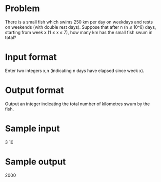 # Problem

There is a small fish which swims 250 km per day on weekdays and rests on weekends (with double rest days). Suppose that after n (n ≤ 10^6) days, starting from week x (1 ≤ x ≤ 7), how many km has the small fish swum in total?

# Input format

Enter two integers x,n (indicating n days have elapsed since week x).

# Output format

Output an integer indicating the total number of kilometres swum by the fish.

# Sample input

3 10

# Sample output

2000

